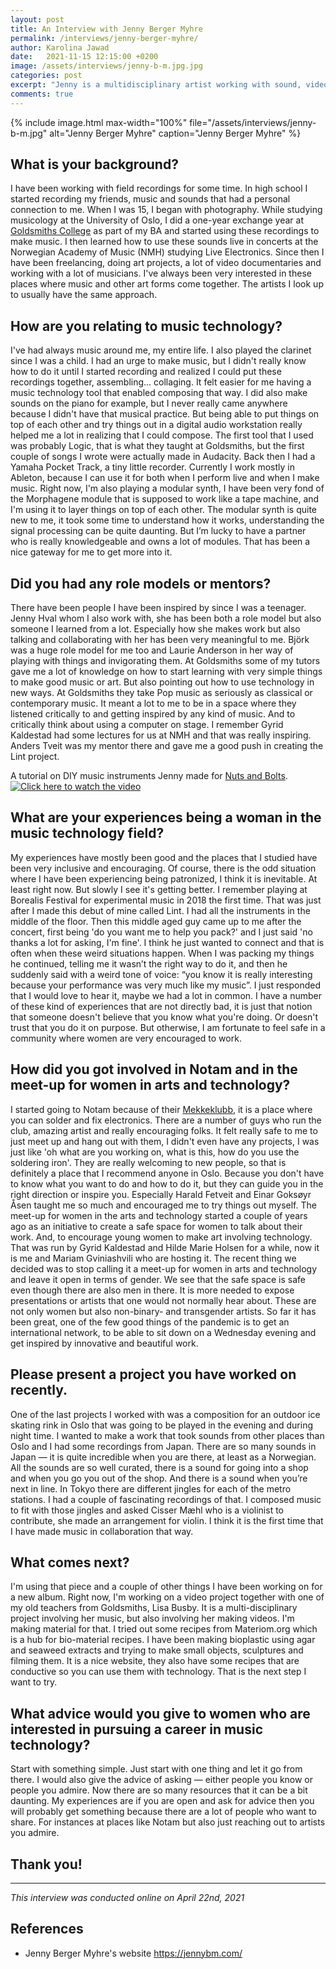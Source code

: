 ```yaml
---
layout: post
title: An Interview with Jenny Berger Myhre
permalink: /interviews/jenny-berger-myhre/
author: Karolina Jawad
date:   2021-11-15 12:15:00 +0200
image: /assets/interviews/jenny-b-m.jpg.jpg
categories: post
excerpt: "Jenny is a multidisciplinary artist working with sound, video and photography. Her music is created from field recordings, computer generated sequences, modular synths and lo-fi electronics resulting in soundscapes with references to both the electro-acoustic tradition as well as experimental pop music. Jenny's work revolves around personal documentation and archives, intimacy, memory, reality and re-contextualisation. Since the release of her debut album “Lint” in 2017, she has been working with musician and novelist Jenny Hval. In 2021 she received the Norwegian Arts Council’s work grant for young artists."
comments: true
---
```


{% include image.html
max-width="100%" file="/assets/interviews/jenny-b-m.jpg" alt="Jenny Berger Myhre"
caption="Jenny Berger Myhre" %}

## What is your background?

I have been working with field recordings for some time. In high school I started recording my friends, music and sounds that had a personal connection to me. When I was 15, I began with photography. While studying musicology at the University of Oslo, I did a one-year exchange year at [Goldsmiths College](https://www.gold.ac.uk/) as part of my BA and started using these recordings to make music. I then learned how to use these sounds live in concerts at the Norwegian Academy of Music (NMH) studying Live Electronics. Since then I have been freelancing, doing art projects, a lot of video documentaries and working with a lot of musicians. I've always been very interested in these places where music and other art forms come together. The artists I look up to usually have the same approach. 

## How are you relating to music technology?

I've had always music around me, my entire life. I also played the clarinet since I was a child. I had an urge to make music, but I didn't really know how to do it until I started recording and realized I could put these recordings together, assembling... collaging. It felt easier for me having a music technology tool that enabled composing that way. I did also make sounds on the piano for example, but I never really came anywhere because I didn't have that musical practice. But being able to put things on top of each other and try things out in a digital audio workstation really helped me a lot in realizing that I could compose. The first tool that I used was probably Logic, that is what they taught at Goldsmiths, but the first couple of songs I wrote were actually made in Audacity. Back then I had a Yamaha Pocket Track, a tiny little recorder. Currently I work mostly in Ableton, because I can use it for both when I perform live and when I make music. Right now, I'm also playing a modular synth, I have been very fond of the Morphagene module that is supposed to work like a tape machine, and I'm using it to layer things on top of each other. The modular synth is quite new to me, it took some time to understand how it works, understanding the signal processing can be quite daunting. But I’m lucky to have a partner who is really knowledgeable and owns a lot of modules. That has been a nice gateway for me to get more into it. 

## Did you had any role models or mentors?

There have been people I have been inspired by since I was a teenager. Jenny Hval whom I also work with, she has been both a role model but also someone I learned from a lot. Especially how she makes work but also talking and collaborating with her has been very meaningful to me. Björk was a huge role model for me too and Laurie Anderson in her way of playing with things and invigorating them. At Goldsmiths some of my tutors gave me a lot of knowledge on how to start learning with very simple things to make good music or art. But also pointing out how to use technology in new ways. At Goldsmiths they take Pop music as seriously as classical or contemporary music. It meant a lot to me to be in a space where they listened critically to and getting inspired by any kind of music. And to critically think about using a computer on stage. I remember Gyrid Kaldestad had some lectures for us at NMH and that was really inspiring. Anders Tveit was my mentor there and gave me a good push in creating the Lint project. 


A  tutorial on DIY music instruments Jenny made for [Nuts and Bolts](https://www.nutsandbolts.space/).
[![Click here to watch the video](https://img.youtube.com/vi/nfFIRPULqb4/0.jpg)](https://www.youtube.com/watch?v=nfFIRPULqb4)


## What are your experiences being a woman in the music technology field?

My experiences have mostly been good and the places that I studied have been very inclusive and encouraging. Of course, there is the odd situation where I have been experiencing being patronized, I think it is inevitable. At least right now. But slowly I see it's getting better. I remember playing at Borealis Festival for experimental music in 2018 the first time. That was just after I made this debut of mine called Lint. I had all the instruments in the middle of the floor. Then this middle aged guy came up to me after the concert, first being 'do you want me to help you pack?' and I just said 'no thanks a lot for asking, I'm fine'. I think he just wanted to connect and that is often when these weird situations happen. When I was packing my things he continued, telling me it wasn’t the right way to do it, and then he suddenly said with a weird tone of voice: “you know it is really interesting because your performance was very much like my music”. I just responded that I would love to hear it, maybe we had a lot in common. I have a number of these kind of experiences that are not directly bad, it is just that notion that someone doesn't believe that you know what you're doing. Or doesn't trust that you do it on purpose. But otherwise, I am fortunate to feel safe in a community where women are very encouraged to work. 

## How did you got involved in Notam and in the meet-up for women in arts and technology?

I started going to Notam because of their [Mekkeklubb](https://notam.no/community/dans-for-voksnes-mekkeklubb/), it is a place where you can solder and fix electronics. There are a number of guys who run the club, amazing artist and really encouraging folks. It felt really safe to me to just meet up and hang out with them, I didn't even have any projects, I was just like 'oh what are you working on, what is this, how do you use the soldering iron'. They are really welcoming to new people, so that is definitely a place that I recommend anyone in Oslo. Because you don't have to know what you want to do and how to do it, but they can guide you in the right direction or inspire you. Especially Harald Fetveit and Einar Goksøyr Åsen taught me so much and encouraged me to try things out myself. The meet-up for women in the arts and technology started a couple of years ago as an initiative to create a safe space for women to talk about their work. And, to encourage young women to make art involving technology. That was run by Gyrid Kaldestad and Hilde Marie Holsen for a while, now it is me and Mariam Gviniashvili who are hosting it. The recent thing we decided was to stop calling it a meet-up for women in arts and technology and leave it open in terms of gender. We see that the safe space is safe even though there are also men in there. It is more needed to expose presentations or artists that one would not normally hear about. These are not only women but also non-binary- and transgender artists. So far it has been great, one of the few good things of the pandemic is to get an international network, to be able to sit down on a Wednesday evening and get inspired by innovative and beautiful work. 

## Please present a project you have worked on recently.

One of the last projects I worked with was a composition for an outdoor ice skating rink in Oslo that was going to be played in the evening and during night time. I wanted to make a work that took sounds from other places than Oslo and I had some recordings from Japan. There are so many sounds in Japan — it is quite incredible when you are there, at least as a Norwegian. All the sounds are so well curated, there is a sound for going into a shop and when you go you out of the shop. And there is a sound when you’re next in line. In Tokyo there are different jingles for each of the metro stations. I had a couple of fascinating recordings of that. I composed music to fit with those jingles and asked Cisser Mæhl who is a violinist to contribute, she made an arrangement for violin. I think it is the first time that I have made music in collaboration that way. 

## What comes next?

I'm using that piece and a couple of other things I have been working on for a new album. Right now, I'm working on a video project together with one of my old teachers from Goldsmiths, Lisa Busby. It is a multi-disciplinary project involving her music, but also involving her making videos. I'm making material for that. I tried out some recipes from Materiom.org which is a hub for bio-material recipes. I have been making bioplastic using agar and seaweed extracts and trying to make small objects, sculptures and filming them. It is a nice website, they also have some recipes that are conductive so you can use them with technology. That is the next step I want to try.


## What advice would you give to women who are interested in pursuing a career in music technology?

Start with something simple. Just start with one thing and let it go from there.  I would also give the advice of asking —  either people you know or people you admire. Now there are so many resources that it can be a bit daunting. My experiences are if you are open and ask for advice then you will probably get something because there are a lot of people who want to share. For instances at places like Notam but also just reaching out to artists you admire. 

## Thank you!


---

*This interview was conducted online on April 22nd, 2021*


## References

* Jenny Berger Myhre's website https://jennybm.com/
